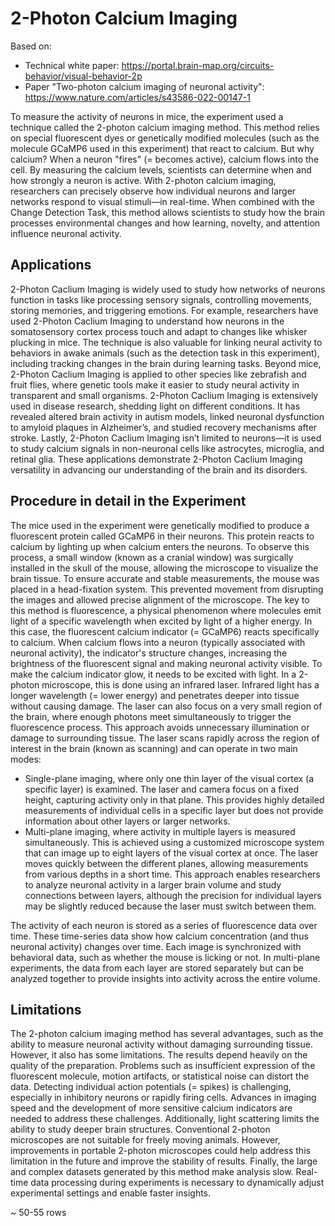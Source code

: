 # 2-Photon Calcium Imaging
Based on:
- Technical white paper: https://portal.brain-map.org/circuits-behavior/visual-behavior-2p
- Paper "Two-photon calcium imaging of neuronal activity": https://www.nature.com/articles/s43586-022-00147-1

To measure the activity of neurons in mice, the experiment used a technique called the 2-photon calcium imaging method. This method relies on special fluorescent dyes or genetically modified molecules (such as the molecule GCaMP6 used in this experiment) that react to calcium. But why calcium? When a neuron "fires" (= becomes active), calcium flows into the cell. By measuring the calcium levels, scientists can determine when and how strongly a neuron is active. With 2-photon calcium imaging, researchers can precisely observe how individual neurons and larger networks respond to visual stimuli—in real-time. When combined with the Change Detection Task, this method allows scientists to study how the brain processes environmental changes and how learning, novelty, and attention influence neuronal activity.

## Applications
2-Photon Caclium Imaging is widely used to study how networks of neurons function in tasks like processing sensory signals, controlling movements, storing memories, and triggering emotions. For example, researchers have used 2-Photon Caclium Imaging to understand how neurons in the somatosensory cortex process touch and adapt to changes like whisker plucking in mice. The technique is also valuable for linking neural activity to behaviors in awake animals (such as the detection task in this experiment), including tracking changes in the brain during learning tasks. Beyond mice, 2-Photon Caclium Imaging is applied to other species like zebrafish and fruit flies, where genetic tools make it easier to study neural activity in transparent and small organisms. 2-Photon Caclium Imaging is extensively used in disease research, shedding light on different conditions. It has revealed altered brain activity in autism models, linked neuronal dysfunction to amyloid plaques in Alzheimer’s, and studied recovery mechanisms after stroke. Lastly, 2-Photon Caclium Imaging isn’t limited to neurons—it is used to study calcium signals in non-neuronal cells like astrocytes, microglia, and retinal glia. These applications demonstrate 2-Photon Caclium Imaging versatility in advancing our understanding of the brain and its disorders.

## Procedure in detail in the Experiment
The mice used in the experiment were genetically modified to produce a fluorescent protein called GCaMP6 in their neurons. This protein reacts to calcium by lighting up when calcium enters the neurons. To observe this process, a small window (known as a cranial window) was surgically installed in the skull of the mouse, allowing the microscope to visualize the brain tissue. To ensure accurate and stable measurements, the mouse was placed in a head-fixation system. This prevented movement from disrupting the images and allowed precise alignment of the microscope. 
The key to this method is fluorescence, a physical phenomenon where molecules emit light of a specific wavelength when excited by light of a higher energy. In this case, the fluorescent calcium indicator (= GCaMP6) reacts specifically to calcium. When calcium flows into a neuron (typically associated with neuronal activity), the indicator's structure changes, increasing the brightness of the fluorescent signal and making neuronal activity visible.
To make the calcium indicator glow, it needs to be excited with light. In a 2-photon microscope, this is done using an infrared laser. Infrared light has a longer wavelength (= lower energy) and penetrates deeper into tissue without causing damage. The laser can also focus on a very small region of the brain, where enough photons meet simultaneously to trigger the fluorescence process. This approach avoids unnecessary illumination or damage to surrounding tissue. The laser scans rapidly across the region of interest in the brain (known as scanning) and can operate in two main modes:
- Single-plane imaging, where only one thin layer of the visual cortex (a specific layer) is examined. The laser and camera focus on a fixed height, capturing activity only in that plane. This provides highly detailed measurements of individual cells in a specific layer but does not provide information about other layers or larger networks.
- Multi-plane imaging, where activity in multiple layers is measured simultaneously. This is achieved using a customized microscope system that can image up to eight layers of the visual cortex at once. The laser moves quickly between the different planes, allowing measurements from various depths in a short time. This approach enables researchers to analyze neuronal activity in a larger brain volume and study connections between layers, although the precision for individual layers may be slightly reduced because the laser must switch between them.

The activity of each neuron is stored as a series of fluorescence data over time. These time-series data show how calcium concentration (and thus neuronal activity) changes over time. Each image is synchronized with behavioral data, such as whether the mouse is licking or not. In multi-plane experiments, the data from each layer are stored separately but can be analyzed together to provide insights into activity across the entire volume.

## Limitations
The 2-photon calcium imaging method has several advantages, such as the ability to measure neuronal activity without damaging surrounding tissue. However, it also has some limitations. The results depend heavily on the quality of the preparation. Problems such as insufficient expression of the fluorescent molecule, motion artifacts, or statistical noise can distort the data. Detecting individual action potentials (= spikes) is challenging, especially in inhibitory neurons or rapidly firing cells. Advances in imaging speed and the development of more sensitive calcium indicators are needed to address these challenges. Additionally, light scattering limits the ability to study deeper brain structures. Conventional 2-photon microscopes are not suitable for freely moving animals. However, improvements in portable 2-photon microscopes could help address this limitation in the future and improve the stability of results. Finally, the large and complex datasets generated by this method make analysis slow. Real-time data processing during experiments is necessary to dynamically adjust experimental settings and enable faster insights.

~ 50-55 rows
